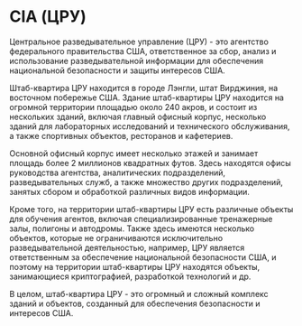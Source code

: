 # CIA (ЦРУ)

Центральное разведывательное управление (ЦРУ) - это агентство федерального правительства США, ответственное за сбор, 
анализ и использование разведывательной информации для обеспечения национальной безопасности и защиты интересов США.

Штаб-квартира ЦРУ находится в городе Лэнгли, штат Вирджиния, на восточном побережье США. Здание штаб-квартиры ЦРУ 
находится на огромной территории площадью около 240 акров, и состоит из нескольких зданий, включая главный офисный 
корпус, несколько зданий для лабораторных исследований и технического обслуживания, а также спортивных объектов, 
ресторанов и кафетериев.

Основной офисный корпус имеет несколько этажей и занимает площадь более 2 миллионов квадратных футов. Здесь находятся 
офисы руководства агентства, аналитических подразделений, разведывательных служб, а также множество других 
подразделений, занятых сбором и обработкой различных видов информации.

Кроме того, на территории штаб-квартиры ЦРУ есть различные объекты для обучения агентов, включая специализированные 
тренажерные залы, полигоны и автодромы. Также здесь имеются несколько объектов, которые не ограничиваются 
исключительно разведывательной деятельностью, например, ЦРУ является ответственным за обеспечение национальной 
безопасности США, и поэтому на территории штаб-квартиры ЦРУ находятся объекты, занимающиеся криптографией, 
разработкой технологий и др.

В целом, штаб-квартира ЦРУ - это огромный и сложный комплекс зданий и объектов, созданный для обеспечения безопасности 
и интересов США.